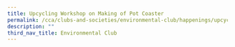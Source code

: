 ```yaml
---
title: Upcycling Workshop on Making of Pot Coaster
permalink: /cca/clubs-and-societies/environmental-club/happenings/upcycling-workshop-on-making-of-pot-coaster/
description: ""
third_nav_title: Environmental Club
---
```

